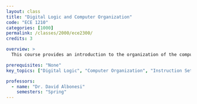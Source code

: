 ```yaml
---
layout: class
title: "Digital Logic and Computer Organization"
code: "ECE 1210"
categories: [1000]
permalink: /classes/2000/ece2300/
credits: 3

overview: >
  This course provides an introduction to the organization of the computer system found within devices used in everyday living, such as smartphones and tablets. It builds from the bottom up, beginning with bits to digital logic, computer organization, instruction sets, assembly language, and then the connection to high-level languages.

prerequisites: "None"
key_topics: ["Digital Logic", "Computer Organization", "Instruction Sets", "Assembly Language"]

professors:
  - name: "Dr. David Albonesi"
    semesters: "Spring"
---
```

